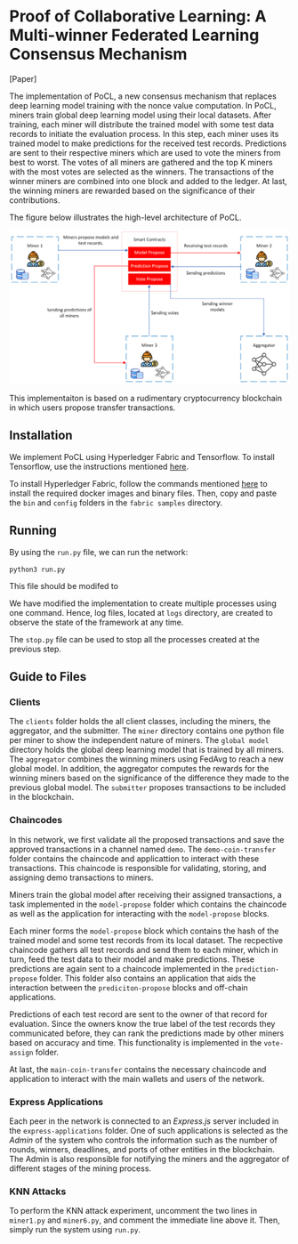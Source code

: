 # Proof of Collaborative Learning: A Multi-winner Federated Learning Consensus Mechanism

[Paper] 


The implementation of PoCL, a new consensus mechanism that replaces deep learning model training with the nonce value computation.
In PoCL, miners train global deep learning model using their local datasets. After training, each miner will distribute the trained model with some test data records to initiate the evaluation process. In this step, each miner uses its trained model to make predictions for the received test records. Predictions are sent to their respective miners which are used to vote the miners from best to worst. The votes of all miners are gathered and the top K miners with the most votes are selected as the winners. The transactions of the winner miners are combined into one block and added to the ledger. At last, the winning miners are rewarded based on the significance of their contributions.

The figure below illustrates the high-level architecture of PoCL.

![Design](./figures/Design%201.png "Title")

This implementaiton is based on a rudimentary cryptocurrency blockchain in which users propose transfer transactions. 
## Installation
We implement PoCL using Hyperledger Fabric and Tensorflow.
To install Tensorflow, use the instructions mentioned [here](https://www.tensorflow.org/install/pip).

To install Hyperledger Fabric, follow the commands mentioned [here](https://hyperledger-fabric.readthedocs.io/en/release-2.5/getting_started.html) to install the required docker images and binary files. Then, copy and paste the `bin` and `config` folders in the `fabric samples` directory.


## Running
By using the `run.py` file, we can run the network:

```
python3 run.py
```
This file should be modifed to 


We have modified the implementation to create multiple processes using one command. Hence, log files, located at `logs` directory, are created to observe the state of the framework at any time. 

The `stop.py` file can be used to stop all the processes created at the previous step.


## Guide to Files

### Clients
The `clients` folder holds the all client classes, including the miners, the aggregator, and the submitter. The `miner` directory contains one python file per miner to show the independent nature of miners. The `global model` directory holds the global deep learning model that is trained by all miners. The `aggregator` combines the winning miners using FedAvg to reach a new global model. In addition, the aggregator computes the rewards for the winning miners based on the significance of the difference they made to the previous global model. The `submitter` proposes transactions to be included in the blockchain.

### Chaincodes
In this network, we first validate all the proposed transactions and save the approved transactions in a channel named `demo`. The `demo-coin-transfer` folder contains the chaincode and applicattion to interact with these transactions. This chaincode is responsible for validating, storing, and assigning demo transactions to miners.

Miners train the global model after receiving their assigned transactions, a task implemented in the `model-propose` folder which contains the chaincode as well as the application for interacting with the `model-propose` blocks.

Each miner forms the `model-propose` block which contains the hash of the trained model and some test records from its local dataset. The recpective chaincode gathers all test records and send them to each miner, which in turn, feed the test data to their model and make predictions. These predictions are again sent to a chaincode implemented in the `prediction-propose` folder. This folder also contains an application that aids the interaction between the `prediciton-propose` blocks and off-chain applications.

Predictions of each test record are sent to the owner of that record for evaluation. Since the owners know the true label of the test records they communicated before, they can rank the predictions made by other miners based on accuracy and time. This functionality is implemented in the `vote-assign` folder.

At last, the `main-coin-transfer` contains the necessary chaincode and application to interact with the main wallets and users of the network.

### Express Applications
Each peer in the network is connected to an *Express.js* server included in the `express-applications` folder. One of such applications is selected as the *Admin* of the system who controls the information such as the number of rounds, winners, deadlines, and ports of other entities in the blockchain. The Admin is also responsible for notifying the miners and the aggregator of different stages of the mining process.

### KNN Attacks
To perform the KNN attack experiment, uncomment the two lines in `miner1.py` and `miner6.py`, and comment the immediate line above it. Then, simply run the system using `run.py`.




